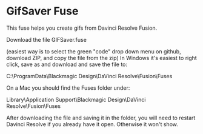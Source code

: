 # GifSaver Fuse
This fuse helps you create gifs from Davinci Resolve Fusion.

Download the file GIFSaver.fuse

(easiest way is to select the green "code" drop down menu on github, download ZIP, and copy the file from the zip)
In Windows it's easiest to right click, save as and download and save the file to:

C:\ProgramData\Blackmagic Design\DaVinci Resolve\Fusion\Fuses

On a Mac you should find the Fuses folder under:

Library\Application Support\Blackmagic Design\DaVinci Resolve\Fusion\Fuses

After downloading the file and saving it in the folder, you will need to restart Davinci Resolve if you already have it open. Otherwise it won't show.
